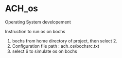 # ACH_os
Operating System developement

Instruction to run os on bochs
1. bochs from home directory of project, then select 2.
2. Configuration file path : ach_os/bochsrc.txt
3. select 6 to simulate os on bochs
